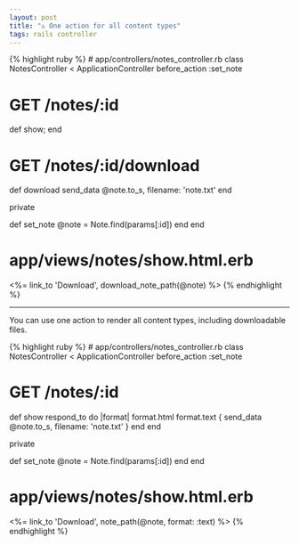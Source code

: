 ```yaml
---
layout: post
title: "♳ One action for all content types"
tags: rails controller
---
```


<div class='red'>
{% highlight ruby %}
# app/controllers/notes_controller.rb
class NotesController < ApplicationController
  before_action :set_note

  # GET /notes/:id
  def show; end

  # GET /notes/:id/download
  def download
    send_data @note.to_s, filename: 'note.txt'
  end

  private

  def set_note
    @note = Note.find(params[:id])
  end
end

# app/views/notes/show.html.erb
<%= link_to 'Download', download_note_path(@note) %>
{% endhighlight %}
</div>

<p><hr></p>

You can use one action to render all content types, including downloadable files.

<!--more-->

<div class='green'>
{% highlight ruby %}
# app/controllers/notes_controller.rb
class NotesController < ApplicationController
  before_action :set_note

  # GET /notes/:id
  def show
    respond_to do |format|
      format.html
      format.text { send_data @note.to_s, filename: 'note.txt' }
    end
  end

  private

  def set_note
    @note = Note.find(params[:id])
  end
end

# app/views/notes/show.html.erb
<%= link_to 'Download', note_path(@note, format: :text) %>
{% endhighlight %}
</div>
